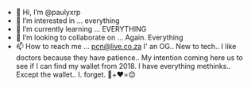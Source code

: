 - 👋 Hi, I’m @paulyxrp
- 👀 I’m interested in ... everything 
- 🌱 I’m currently learning ... EVERYTHING 
- 💞️ I’m looking to collaborate on ... Again. Everything 
- 📫 How to reach me ... pcn@live.co.za 
I' an OG.. New to tech.. I like doctors because they have patience.. 
My intention coming here us to see if I can find my wallet from 2018. 
I have everything methinks.. Except the wallet.. 
I. forget. 
🙏+❤️=😊

<!---
paulyxrp/paulyxrp is a ✨ special ✨ repository because its `README.md` (this file) appears on your GitHub profile.
You can click the Preview link to take a look at your changes.
--->
